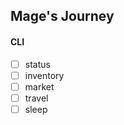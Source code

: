 ## Mage's Journey

#### CLI

-   [ ] status
-   [ ] inventory
-   [ ] market
-   [ ] travel
-   [ ] sleep
